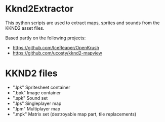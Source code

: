 # Kknd2Extractor

This python scripts are used to extract maps, sprites and sounds from the KKND2 asset files.

Based partly on the following projects:

- https://github.com/IceReaper/OpenKrush
- https://github.com/ucosty/kknd2-mapview


# KKND2 files

- ".lpk"  Spritesheet container
- ".bpk"  Image container
- ".spk"  Sound set
- ".lps"  Singleplayer map
- ".lpm"  Multiplayer map
- ".mpk"  Matrix set (destroyable map part, tile replacements)


